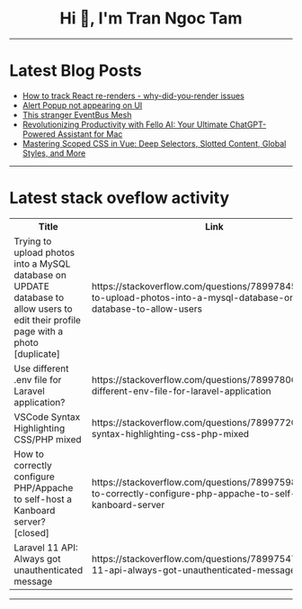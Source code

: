 <h1 align="center">Hi 👋, I'm Tran Ngoc Tam</h1>

---

# Latest Blog Posts 
<!-- BLOG-POST-LIST:START -->
- [How to track React re-renders - why-did-you-render issues](https://dev.to/alexandre-emmanuel/how-to-track-react-re-renders-why-did-you-render-issues-10gc)
- [Alert Popup not appearing on UI](https://dev.to/sur_bd56f8222701a94be2020/alert-popup-not-appearing-on-ui-3367)
- [This stranger EventBus Mesh](https://dev.to/aws-builders/this-stranger-eventbus-mesh-5a67)
- [Revolutionizing Productivity with Fello AI: Your Ultimate ChatGPT-Powered Assistant for Mac](https://dev.to/felloai/revolutionizing-productivity-with-fello-ai-your-ultimate-chatgpt-powered-assistant-for-mac-3i7j)
- [Mastering Scoped CSS in Vue: Deep Selectors, Slotted Content, Global Styles, and More](https://dev.to/dharamgfx/mastering-scoped-css-in-vue-deep-selectors-slotted-content-global-styles-and-more-16p6)
<!-- BLOG-POST-LIST:END -->

---

# Latest stack oveflow activity
<table>
  <tr><th>Title</th><th>Link</th></tr>
  <!-- STACKOVERFLOW:START --><tr><td>Trying to upload photos into a MySQL database on UPDATE database to allow users to edit their profile page with a photo [duplicate]</td><td>https://stackoverflow.com/questions/78997845/trying-to-upload-photos-into-a-mysql-database-on-update-database-to-allow-users</td></tr><tr><td>Use different .env file for Laravel application?</td><td>https://stackoverflow.com/questions/78997806/use-different-env-file-for-laravel-application</td></tr><tr><td>VSCode Syntax Highlighting CSS/PHP mixed</td><td>https://stackoverflow.com/questions/78997720/vscode-syntax-highlighting-css-php-mixed</td></tr><tr><td>How to correctly configure PHP/Appache to self-host a Kanboard server? [closed]</td><td>https://stackoverflow.com/questions/78997598/how-to-correctly-configure-php-appache-to-self-host-a-kanboard-server</td></tr><tr><td>Laravel 11 API: Always got unauthenticated message</td><td>https://stackoverflow.com/questions/78997547/laravel-11-api-always-got-unauthenticated-message</td></tr><!-- STACKOVERFLOW:END -->
</table>

---


